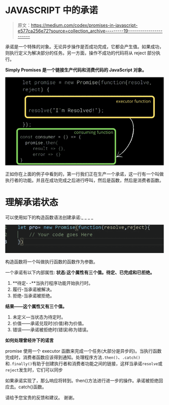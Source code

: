 # JAVASCRIPT 中的承诺

> 原文：<https://medium.com/codex/promises-in-javascript-e577ca256e72?source=collection_archive---------19----------------------->

承诺是一个特殊的对象。无论异步操作是否成功完成，它都会产生值。如果成功，则执行定义为解决部分的任务。另一方面，操作不成功的代码将从 reject 部分执行。

**Simply Promises 是一个链接生产代码和消费代码的 JavaScript 对象。**

![](img/4f1930a581ad6cfc2d177ed5cbe922e7.png)

正如你在上面的例子中看到的，第一行我们正在生产一个承诺，这一行有一个叫做执行者的功能。并且在成功完成之后进行呼叫，然后是函数，然后是消费者函数。

# 理解承诺状态

可以使用如下的构造函数语法创建承诺:_ _ _ _

![](img/f040f14f5e97db7beb5a9911e81f4678.png)

构造函数将一个叫做执行函数的函数作为参数。

一个承诺有以下内部属性:
**状态:这个属性有三个值。待定、已完成和已拒绝。**

1.  **待定-
    -**当执行程序功能开始执行时。
2.  履行-当承诺被解决。
3.  拒绝-当承诺被拒绝。

**结果——这个属性又有三个值。**

1.  未定义—当状态为待定时。
2.  价值——承诺兑现时(价值)称为价值。
3.  错误——承诺被拒绝时(错误)称为错误。

**如何处理曾经许下的诺言**

promise 使用一个 executor 函数来完成一个任务(大部分是异步的)。当执行函数完成时，消费者函数应该得到通知。处理程序方法`.then()`、`.catch()`和`.finally()`有助于创建执行者和消费者功能之间的链接，这样当承诺`resolve`或`reject`发生时，它们可以同步

如果承诺实现了，那么响应将转到。then()方法进行进一步的操作。承诺被拒绝回应去。catch()函数。

请给予您宝贵的反馈和建议。
谢谢。